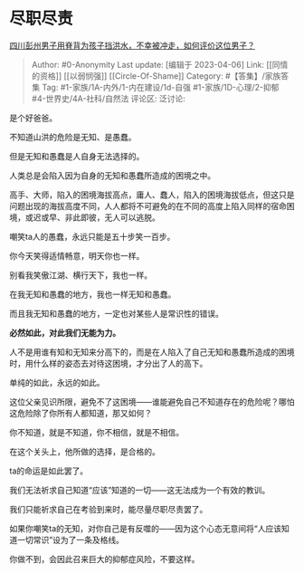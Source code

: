 # 尽职尽责
[四川彭州男子用脊背为孩子挡洪水，不幸被冲走，如何评价这位男子？](https://www.zhihu.com/question/548305401/answer/2626871162)

> Author: #0-Anonymity
> Last update: [编辑于 2023-04-06]
> Link: [[同情的资格]] [[以弱悯强]] [[Circle-Of-Shame]]
> Category: #【答集】/家族答集
> Tag: #1-家族/1A-内外/1-内在建设/1d-自强 #1-家族/1D-心理/2-抑郁 #4-世界史/4A-社科/自然法
> 评论区:
> 泛讨论:

是个好爸爸。

不知道山洪的危险是无知、是愚蠢。

但是无知和愚蠢是人自身无法选择的。

人类总是会陷入因为自身的无知和愚蠢所造成的困境之中。

高手、大师，陷入的困境海拔高点，庸人、蠢人，陷入的困境海拔低点，但这只是问题出现的海拔高度不同，人人都将不可避免的在不同的高度上陷入同样的宿命困境，或迟或早、非此即彼，无人可以逃脱。

嘲笑ta人的愚蠢，永远只能是五十步笑一百步。

你今天笑得适情畅意，明天你也一样。

别看我笑傲江湖、横行天下，我也一样。

在我无知和愚蠢的地方，我也一样无知和愚蠢。

而且我无知和愚蠢的地方，一定也对某些人是常识性的错误。

**必然如此，对此我们无能为力。**

人不是用谁有知和无知来分高下的，而是在人陷入了自己无知和愚蠢所造成的困境时，用什么样的姿态去对待这困境，才分出了人的高下。

单纯的如此，永远的如此。

这位父亲见识所限，避免不了这困境——谁能避免自己不知道存在的危险呢？哪怕这危险除了你所有人都知道，那又如何？

你不知道，就是不知道，你不相信，就是不相信。

在这个关头上，他所做的选择，是合格的。

ta的命运是如此罢了。

我们无法祈求自己知道“应该”知道的一切——这无法成为一个有效的教训。

我们只能祈求自己在考验到来时，能尽量尽职尽责罢了。

如果你嘲笑ta的无知，对你自己是有反噬的——因为这个心态无意间将“人应该知道一切常识”设为了一条及格线。

你做不到，会因此召来巨大的抑郁症风险，不要这样。
